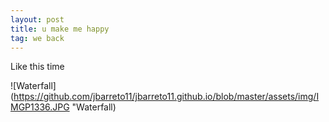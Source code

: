 ```yaml
---
layout: post
title: u make me happy
tag: we back
---
```

Like this time

![Waterfall](https://github.com/jbarreto11/jbarreto11.github.io/blob/master/assets/img/IMGP1336.JPG "Waterfall)
